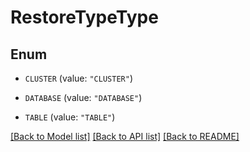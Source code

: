 # RestoreTypeType

## Enum

* `CLUSTER` (value: `"CLUSTER"`)

* `DATABASE` (value: `"DATABASE"`)

* `TABLE` (value: `"TABLE"`)


[[Back to Model list]](../README.md#documentation-for-models) [[Back to API list]](../README.md#documentation-for-api-endpoints) [[Back to README]](../README.md)


